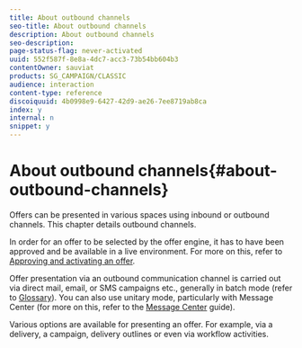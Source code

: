 ```yaml
---
title: About outbound channels
seo-title: About outbound channels
description: About outbound channels
seo-description: 
page-status-flag: never-activated
uuid: 552f587f-8e8a-4dc7-acc3-73b54bb604b3
contentOwner: sauviat
products: SG_CAMPAIGN/CLASSIC
audience: interaction
content-type: reference
discoiquuid: 4b0998e9-6427-42d9-ae26-7ee8719ab8ca
index: y
internal: n
snippet: y
---
```


# About outbound channels{#about-outbound-channels}

Offers can be presented in various spaces using inbound or outbound channels. This chapter details outbound channels.

In order for an offer to be selected by the offer engine, it has to have been approved and be available in a live environment. For more on this, refer to [Approving and activating an offer](../../interaction/using/approving-and-activating-an-offer.md).

Offer presentation via an outbound communication channel is carried out via direct mail, email, or SMS campaigns etc., generally in batch mode (refer to [Glossary](../../interaction/using/glossary.md)). You can also use unitary mode, particularly with Message Center (for more on this, refer to the [Message Center](../../message-center/using/about-transactional-messaging.md) guide).

Various options are available for presenting an offer. For example, via a delivery, a campaign, delivery outlines or even via workflow activities.
